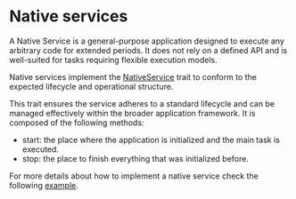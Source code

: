 # Native services

A Native Service is a general-purpose application designed to execute any
arbitrary code for extended periods. It does not rely on a defined API and
is well-suited for tasks requiring flexible execution models.

Native services implement the [NativeService](../src/service/native/mod.rs)
trait to conform to the expected lifecycle and operational structure.

This trait ensures the service adheres to a standard lifecycle and
can be managed effectively within the broader application framework. It
is composed of the following methods:

- start: the place where the application is initialized and the main task
is executed.
- stop: the place to finish everything that was initialized before.

For more details about how to implement a native service check the following
[example](../examples/apps/native).
